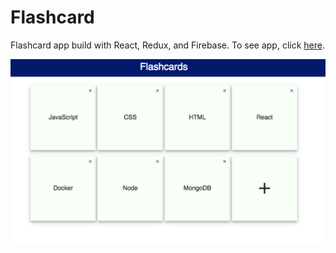 # Flashcard

Flashcard app build with React, Redux, and Firebase. To see app, click <a href="https://react-flashcard.herokuapp.com/" target="_blank">here</a>.

<img src='./screen_shot.png' />